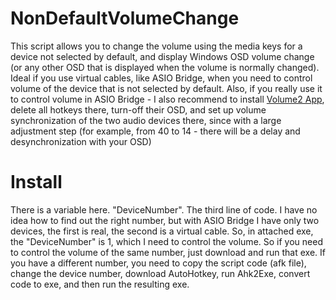 # NonDefaultVolumeChange
This script allows you to change the volume using the media keys for a device not selected by default, and display Windows OSD volume change (or any other OSD that is displayed when the volume is normally changed). Ideal if you use virtual cables, like ASIO Bridge, when you need to control volume of the device that is not selected by default. Also, if you really use it to control volume in ASIO Bridge - I also recommend to install [Volume2 App](https://github.com/irzyxa/Volume2), delete all hotkeys there, turn-off their OSD, and set up volume synchronization of the two audio devices there, since with a large adjustment step (for example, from 40 to 14 - there will be a delay and desynchronization with your OSD)
# Install
There is a variable here. "DeviceNumber". The third line of code. I have no idea how to find out the right number, but with ASIO Bridge I have only two devices, the first is real, the second is a virtual cable. So, in attached exe, the "DeviceNumber" is 1, which I need to control the volume. So if you need to control the volume of the same number, just download and run that exe. If you have a different number, you need to copy the script code (afk file), change the device number, download AutoHotkey, run Ahk2Exe, convert code to exe, and then run the resulting exe.
